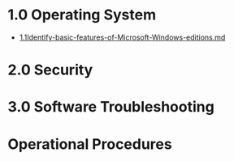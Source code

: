 # 1.0 Operating System
- [1.1Identify-basic-features-of-Microsoft-Windows-editions.md](1.1-Identify-basic-features-of-Microsoft-Windows-editions.md)
# 2.0 Security
# 3.0 Software Troubleshooting
# Operational Procedures
